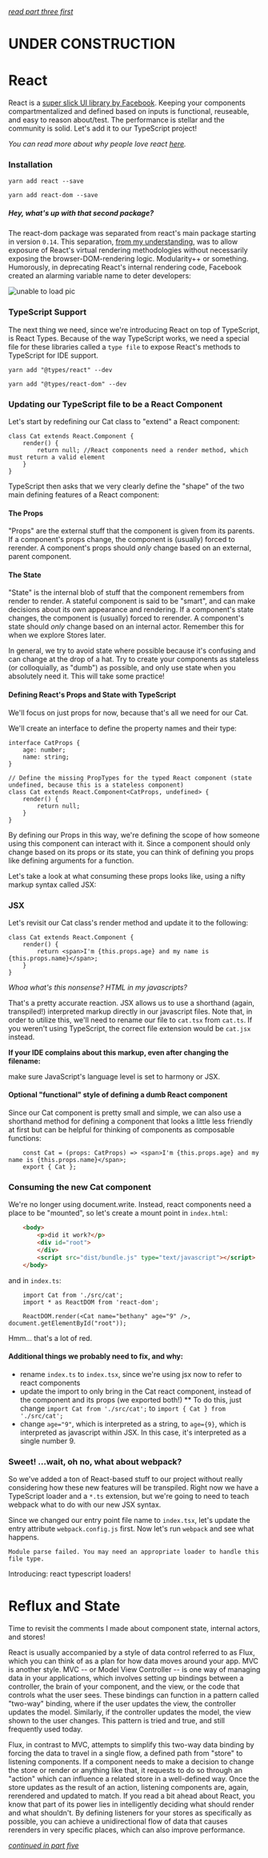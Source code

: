 *[read part three first](https://github.com/Hypaethral/javascript-projects/blob/master/environment-setup/03-typescript.md)*

# UNDER CONSTRUCTION

# React

React is a [super slick UI library by Facebook](https://facebook.github.io/react/). Keeping your components compartmentalized and defined based on inputs is functional, reuseable, and easy to reason about/test.  The performance is stellar and the community is solid.  Let's add it to our TypeScript project!

*You can read more about why people love react [here](https://medium.freecodecamp.com/yes-react-is-taking-over-front-end-development-the-question-is-why-40837af8ab76).*

### Installation

`yarn add react --save`

`yarn add react-dom --save`

##### Hey, what's up with that second package?

The react-dom package was separated from react's main package starting in version `0.14`.  This separation, [from my understanding](https://facebook.github.io/react/blog/2015/09/10/react-v0.14-rc1.html), was to allow exposure of React's virtual rendering methodologies without necessarily exposing the browser-DOM-rendering logic.  Modularity++ or something. Humorously, in deprecating React's internal rendering code, Facebook created an alarming variable name to deter developers:

![unable to load pic](https://github.com/Hypaethral/javascript-projects/blob/master/environment-setup/images/secret_internals.png "oh jeez, I guess these guys don't f*** around")

### TypeScript Support

The next thing we need, since we're introducing React on top of TypeScript, is React Types.  Because of the way TypeScript works, we need a special file for these libraries called a `type file` to expose React's methods to TypeScript for IDE support.

`yarn add "@types/react" --dev`

`yarn add "@types/react-dom" --dev`

### Updating our TypeScript file to be a React Component

Let's start by redefining our Cat class to "extend" a React component:

```
class Cat extends React.Component {
    render() {
        return null; //React components need a render method, which must return a valid element
    }
}
```

TypeScript then asks that we very clearly define the "shape" of the two main defining features of a React component:

#### The Props

"Props" are the external stuff that the component is given from its parents.  If a component's props change, the component is (usually) forced to rerender.  A component's props should *only* change based on an external, parent component.

#### The State

"State" is the internal blob of stuff that the component remembers from render to render. A stateful component is said to be "smart", and can make decisions about its own appearance and rendering.  If a component's state changes, the component is (usually) forced to rerender.  A component's state should *only* change based on an internal actor. Remember this for when we explore Stores later.

In general, we try to avoid state where possible because it's confusing and can change at the drop of a hat.  Try to create your components as stateless (or colloquially, as "dumb") as possible, and only use state when you absolutely need it.  This will take some practice!


#### Defining React's Props and State with TypeScript

We'll focus on just props for now, because that's all we need for our Cat.

We'll create an interface to define the property names and their type:

```
interface CatProps {
    age: number;
    name: string;
}

// Define the missing PropTypes for the typed React component (state undefined, because this is a stateless component)
class Cat extends React.Component<CatProps, undefined> {
    render() {
        return null;
    }
}
```

By defining our Props in this way, we're defining the scope of how someone using this component can interact with it.  Since a component should only change based on its props or its state, you can think of defining you props like defining arguments for a function.

Let's take a look at what consuming these props looks like, using a nifty markup syntax called JSX:

### JSX

Let's revisit our Cat class's render method and update it to the following:

```
class Cat extends React.Component {
    render() {
        return <span>I'm {this.props.age} and my name is {this.props.name}</span>;
    }
}
```

*Whoa what's this nonsense?  HTML in my javascripts?*

That's a pretty accurate reaction.  JSX allows us to use a shorthand (again, transpiled!) interpreted markup directly in our javascript files.  Note that, in order to utilize this, we'll need to rename our file to `cat.tsx` from `cat.ts`.  If you weren't using TypeScript, the correct file extension would be `cat.jsx` instead.

**If your IDE complains about this markup, even after changing the filename:**

make sure JavaScript's language level is set to harmony or JSX.

#### Optional "functional" style of defining a dumb React component

Since our Cat component is pretty small and simple, we can also use a shorthand method for defining a component that looks a little less friendly at first but can be helpful for thinking of components as composable functions:

```
    const Cat = (props: CatProps) => <span>I'm {this.props.age} and my name is {this.props.name}</span>;
    export { Cat };
```

### Consuming the new Cat component

We're no longer using document.write.  Instead, react components need a place to be "mounted", so let's create a mount point in `index.html`:

```html
    <body>
        <p>did it work?</p>
        <div id="root">
        </div>
        <script src="dist/bundle.js" type="text/javascript"></script>
    </body>
```

and in `index.ts`:

```
    import Cat from './src/cat';
    import * as ReactDOM from 'react-dom';

    ReactDOM.render(<Cat name="bethany" age="9" />, document.getElementById("root"));
```

Hmm... that's a lot of red.

#### Additional things we probably need to fix, and why:

* rename `index.ts` to `index.tsx`, since we're using jsx now to refer to react components
* update the import to only bring in the Cat react component, instead of the component and its props (we exported both!)
** To do this, just change `import Cat from './src/cat';` to `import { Cat } from './src/cat';`
* change `age="9"`, which is interpreted as a string, to `age={9}`, which is interpreted as javascript within JSX.  In this case, it's interpreted as a single number 9.

### Sweet!  ...wait, oh no, what about webpack?

So we've added a ton of React-based stuff to our project without really considering how these new features will be transpiled.  Right now we have a TypeScript loader and a `*.ts` extension, but we're going to need to teach webpack what to do with our new JSX syntax.

Since we changed our entry point file name to `index.tsx`, let's update the entry attribute `webpack.config.js` first.  Now let's run `webpack` and see what happens.

```
Module parse failed. You may need an appropriate loader to handle this file type.
```

Introducing: react typescript loaders!


# Reflux and State
Time to revisit the comments I made about component state, internal actors, and stores!

React is usually accompanied by a style of data control referred to as Flux, which you can think of as a plan for how data moves around your app.  MVC is another style.  MVC -- or Model View Controller -- is one way of managing data in your applications, which involves setting up bindings between a controller, the brain of your component, and the view, or the code that controls what the user sees.  These bindings can function in a pattern called "two-way" binding, where if the user updates the view, the controller updates the model.  Similarly, if the controller updates the model, the view shown to the user changes.  This pattern is tried and true, and still frequently used today.

Flux, in contrast to MVC, attempts to simplify this two-way data binding by forcing the data to travel in a single flow, a defined path from "store" to listening components.  If a component needs to make a decision to change the store or render or anything like that, it requests to do so through an "action" which can influence a related store in a well-defined way.  Once the store updates as the result of an action, listening components are, again, rerendered and updated to match.  If you read a bit ahead about React, you know that part of its power lies in intelligently deciding what should render and what shouldn't.  By defining listeners for your stores as specifically as possible, you can achieve a unidirectional flow of data that causes rerenders in very specific places, which can also improve performance.  

*[continued in part five](https://github.com/Hypaethral/javascript-projects/blob/master/environment-setup/05-additional-stuff.md)*
